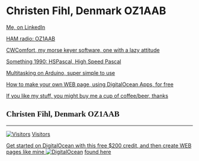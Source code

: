# Christen Fihl, Denmark  OZ1AAB

[Me, on LinkedIn](https://www.linkedin.com/in/christenfihl/)

[HAM radio: OZ1AAB](/oz1aab/)

[CWComfort, my morse keyer software, one with a lazy attitude](/cw/)

[Something 1990: HSPascal, High Speed Pascal](/HSPascal/)

[Multitasking on Arduino, super simple to use](/hsCoRoutines/)

[How to make your own WEB page, using DigitalOcean Apps, for free](/DigitalOcean/)

[If you like my stuff, you might buy me a cup of coffee/beer, thanks](https://www.buymeacoffee.com/Fihl)

## <font face="Monotype Corsiva">Christen Fihl, Denmark  OZ1AAB</font>
---

[![Visitors](https://s11.flagcounter.com/map/SLQM/size_t/txt_000000/border_CCCCCC/pageviews_1/viewers_Christen+Fihl/flags_0/)](https://info.flagcounter.com/4ErU)
[Visitors](https://info.flagcounter.com/4ErU)

[Get started on DigitalOcean with this free $200 credit, and then create WEB pages like mine ](https://m.do.co/c/a01c93af1655)
[![DigitalOcean](https://web-platforms.sfo2.digitaloceanspaces.com/WWW/Badge%203.svg)](https://m.do.co/c/a01c93af1655) [found here](https://www.fihl.net/DigitalOcean/)
